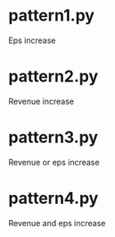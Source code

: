 # pattern1.py
Eps increase

# pattern2.py
Revenue increase

# pattern3.py
Revenue or eps increase

# pattern4.py
Revenue and eps increase
